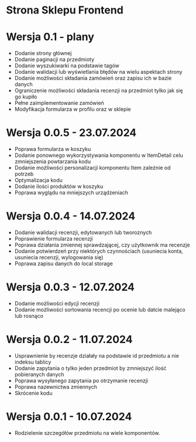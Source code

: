 # Strona Sklepu Frontend

# Wersja 0.1 - plany

- Dodanie strony głównej
- Dodanie paginacji na przedmioty
- Dodanie wyszukiwarki na podstawie tagów
- Dodanie walidacji lub wyświetlania błędów na wielu aspektach strony
- Dodanie możliwości składania zamówień oraz zapisu ich w bazie danych
- Ograniczenie możliwości składania recenzji na przedmiot tylko jak się go kupiło
- Pełne zaimplementowanie zamówień
- Modyfikacja formularza w profilu oraz w sklepie

# Wersja 0.0.5 - 23.07.2024

- Poprawa formularza w koszyku 
- Dodanie ponownego wykorzystywania komponentu w ItemDetail celu zmniejszenia powtarzania kodu
- Dodanie możliwości personalizacji komponentu Item zależnie od potrzeb
- Optymalizacja kodu
- Dodanie ilości produktów w koszyku
- Poprawa wyglądu na mniejszych urządzeniach 

# Wersja 0.0.4 - 14.07.2024

- Dodanie walidacji recenzji, edytowanych lub tworoznych 
- Poprawienie formularza recenzji 
- Poprawa działania zmiennej sprawdzającej, czy użytkownik ma recenzje
- Dodanie potwierdzeń przy niektórych czynnościach (usuniecia konta, usuniecia recenzji, wylogowania się) 
- Poprawa zapisu danych do local storage

# Wersja 0.0.3 - 12.07.2024

- Dodanie możliwości edycji recenzji
- Dodanie możliwości sortowania recencji po ocenie lub datcie malejąco lub rosnąco

# Wersja 0.0.2 - 11.07.2024

- Usprawnienie by recenzje działały na podstawie id przedmiotu a nie indeksu tablicy
- Dodanie zapytania o tylko jeden przedmiot by zmniejszyć ilość pobieranych danych
- Poprawa wysyłanego zapytania po otrzymanie recenzji
- Poprawa nazewnictwa zmiennych
- Skrócenie kodu

# Wersja 0.0.1 - 10.07.2024

- Rodzielenie szczegółów przedmiotu na wiele komponentów.

